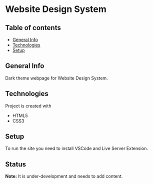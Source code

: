 # Website Design System

## Table of contents

- [General Info](#general-information)
- [Technologies](#technologies)
- [Setup](#setup)

## General Info

Dark theme webpage for Website Design System.

## Technologies

Project is created with

- HTML5
- CSS3

## Setup

To run the site you need to install VSCode and Live Server Extension.

## Status

**Note:** It is under-development and needs to add content.
